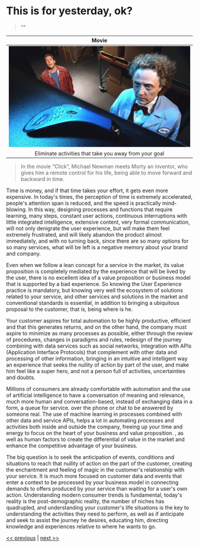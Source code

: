 # This is for yesterday, ok?

>""

| Movie |
| :---: |
|![](../../images/this_is_for_yesterday_ok.png)|
|Eliminate activities that take you away from your goal|

>In the movie “Click”, Michael Newman meets Morty an inventor, who gives him a remote control for his life, being able to move forward and backward in time.

Time is money, and if that time takes your effort, it gets even more expensive. In today's times, the perception of time is extremely accelerated, people's attention span is reduced, and the speed is practically mind-blowing. In this way, designing processes and functions that require learning, many steps, constant user actions, continuous interruptions with little integrated intelligence, extensive content, very formal communication, will not only denigrate the user experience, but will make them feel extremely frustrated, and will likely abandon the product almost immediately, and with no turning back, since there are so many options for so many services, what will be left is a negative memory about your brand and company.

Even when we follow a lean concept for a service in the market, its value proposition is completely mediated by the experience that will be lived by the user, there is no excellent idea of a value proposition or business model that is supported by a bad experience. So knowing the User Experience practice is mandatory, but knowing very well the ecosystem of solutions related to your service, and other services and solutions in the market and conventional standards is essential, in addition to bringing a ubiquitous proposal to the customer, that is, being where is he.

Your customer aspires for total automation to be highly productive, efficient and that this generates returns, and on the other hand, the company must aspire to minimize as many processes as possible, either through the review of procedures, changes in paradigms and rules, redesign of the journey combining with data services such as social networks, integration with APIs (Application Interface Protocols) that complement with other data and processing of other information, bringing in an intuitive and intelligent way an experience that seeks the nullity of action by part of the user, and make him feel like a super hero, and not a person full of activities, uncertainties and doubts.

Millions of consumers are already comfortable with automation and the use of artificial intelligence to have a conversation of meaning and relevance, much more human and conversation-based, instead of exchanging data in a form, a queue for service. over the phone or chat to be answered by someone real. The use of machine learning in processes combined with other data and service APIs, helps a lot in automating processes and activities both inside and outside the company, freeing up your time and energy to focus on the heart of your business and value proposition. , as well as human factors to create the differential of value in the market and enhance the competitive advantage of your business.

The big question is to seek the anticipation of events, conditions and situations to reach that nullity of action on the part of the customer, creating the enchantment and feeling of magic in the customer's relationship with your service. It is much more focused on customer data and events that enter a context to be processed by your business model in connecting demands to offers produced by your service than waiting for a user's own action. Understanding modern consumer trends is fundamental, today's reality is the post-demographic reality, the number of niches has quadrupled, and understanding your customer's life situations is the key to understanding the activities they need to perform, as well as if anticipate and seek to assist the journey he desires, educating him, directing knowledge and experiences relative to where he wants to go.

[<< previous](4-tasting_your_own_cupcake.md) | [next >>](6-designing_conversations_as_user_experiences.md)
